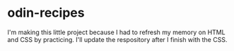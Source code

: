 # odin-recipes

I'm making this little project because I had to refresh my memory on HTML and CSS by practicing. I'll update the respository after I finish with the CSS.
